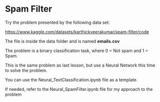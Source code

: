 # Spam Filter

Try the problem presented by the following data set:

https://www.kaggle.com/datasets/karthickveerakumar/spam-filter/code

The file is inside the data folder and is named **emails.csv** 

The problem is a binary classification task, where 0 = Not spam and 1 = Spam.

This is the same problem as last lesson, but use a Neural Network this time to solve the problem.

You can use the Neural_TextClassification.ipynb file as a template.

If needed, refer to the Neural_SpamFilter.ipynb file for my approach to the problem